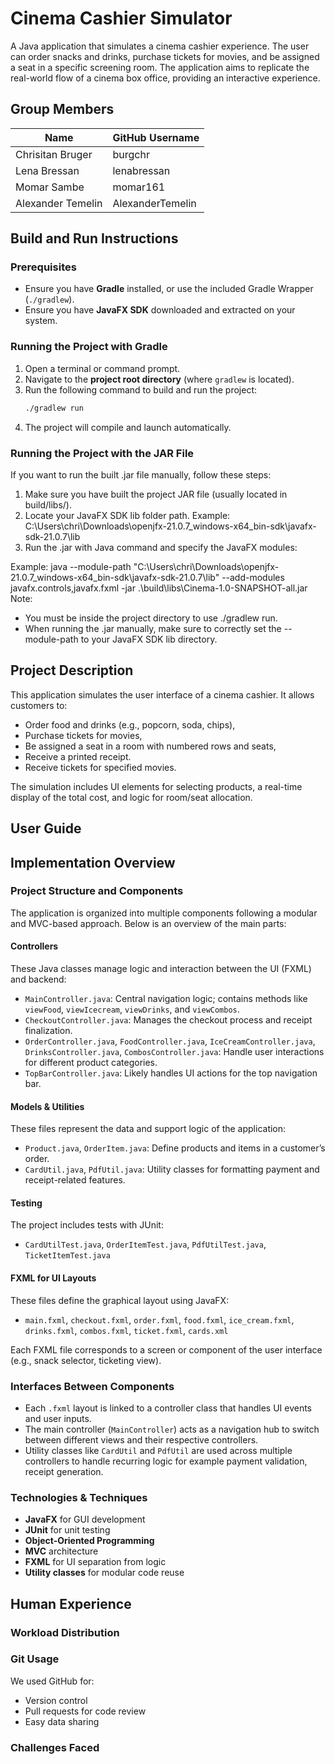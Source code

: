 # Cinema Cashier Simulator

A Java application that simulates a cinema cashier experience. The user can order snacks and drinks, purchase tickets for movies, and be assigned a seat in a specific screening room. The application aims to replicate the real-world flow of a cinema box office, providing an interactive experience.

## Group Members

| Name               | GitHub Username     |
|--------------------|---------------------|
| Chrisitan Bruger   | burgchr             |
| Lena Bressan       | lenabressan         |
| Momar Sambe        | momar161            |
| Alexander Temelin  | AlexanderTemelin    |

## Build and Run Instructions
### Prerequisites
- Ensure you have **Gradle** installed, or use the included Gradle Wrapper (`./gradlew`).
- Ensure you have **JavaFX SDK** downloaded and extracted on your system.

### Running the Project with Gradle

1. Open a terminal or command prompt.
2. Navigate to the **project root directory** (where `gradlew` is located).
3. Run the following command to build and run the project:
   ```bash
   ./gradlew run
4. The project will compile and launch automatically.

### Running the Project with the JAR File
If you want to run the built .jar file manually, follow these steps:
1. Make sure you have built the project JAR file (usually located in build/libs/).
2. Locate your JavaFX SDK lib folder path. Example:
   C:\Users\chri\Downloads\openjfx-21.0.7_windows-x64_bin-sdk\javafx-sdk-21.0.7\lib
3. Run the .jar with Java command and specify the JavaFX modules:

Example: java --module-path "C:\Users\chri\Downloads\openjfx-21.0.7_windows-x64_bin-sdk\javafx-sdk-21.0.7\lib" --add-modules javafx.controls,javafx.fxml -jar .\build\libs\Cinema-1.0-SNAPSHOT-all.jar
Note:
- You must be inside the project directory to use ./gradlew run.
- When running the .jar manually, make sure to correctly set the --module-path to your JavaFX SDK lib directory.

## Project Description

This application simulates the user interface of a cinema cashier. It allows customers to:

- Order food and drinks (e.g., popcorn, soda, chips),
- Purchase tickets for movies,
- Be assigned a seat in a room with numbered rows and seats,
- Receive a printed receipt.
- Receive tickets for specified movies.

The simulation includes UI elements for selecting products, a real-time display of the total cost, and logic for room/seat allocation.

## User Guide

## Implementation Overview

### Project Structure and Components

The application is organized into multiple components following a modular and MVC-based approach. Below is an overview of the main parts:

#### Controllers
These Java classes manage logic and interaction between the UI (FXML) and backend:

- `MainController.java`: Central navigation logic; contains methods like `viewFood`, `viewIcecream`, `viewDrinks`, and `viewCombos`.
- `CheckoutController.java`: Manages the checkout process and receipt finalization.
- `OrderController.java`, `FoodController.java`, `IceCreamController.java`, `DrinksController.java`, `CombosController.java`: Handle user interactions for different product categories.
- `TopBarController.java`: Likely handles UI actions for the top navigation bar.

#### Models & Utilities
These files represent the data and support logic of the application:

- `Product.java`, `OrderItem.java`: Define products and items in a customer’s order.
- `CardUtil.java`, `PdfUtil.java`: Utility classes for formatting payment and receipt-related features.

#### Testing
The project includes tests with JUnit:

- `CardUtilTest.java`, `OrderItemTest.java`, `PdfUtilTest.java`, `TicketItemTest.java`

#### FXML for UI Layouts
These files define the graphical layout using JavaFX:

- `main.fxml`, `checkout.fxml`, `order.fxml`, `food.fxml`, `ice_cream.fxml`, `drinks.fxml`, `combos.fxml`, `ticket.fxml`, `cards.xml`

Each FXML file corresponds to a screen or component of the user interface (e.g., snack selector, ticketing view).

### Interfaces Between Components

- Each `.fxml` layout is linked to a controller class that handles UI events and user inputs.
- The main controller (`MainController`) acts as a navigation hub to switch between different views and their respective controllers.
- Utility classes like `CardUtil` and `PdfUtil` are used across multiple controllers to handle recurring logic for example payment validation, receipt generation.

### Technologies & Techniques

- **JavaFX** for GUI development
- **JUnit** for unit testing
- **Object-Oriented Programming**
- **MVC** architecture
- **FXML** for UI separation from logic
- **Utility classes** for modular code reuse

## Human Experience

### Workload Distribution

### Git Usage

We used GitHub for:

- Version control
- Pull requests for code review
- Easy data sharing

### Challenges Faced
